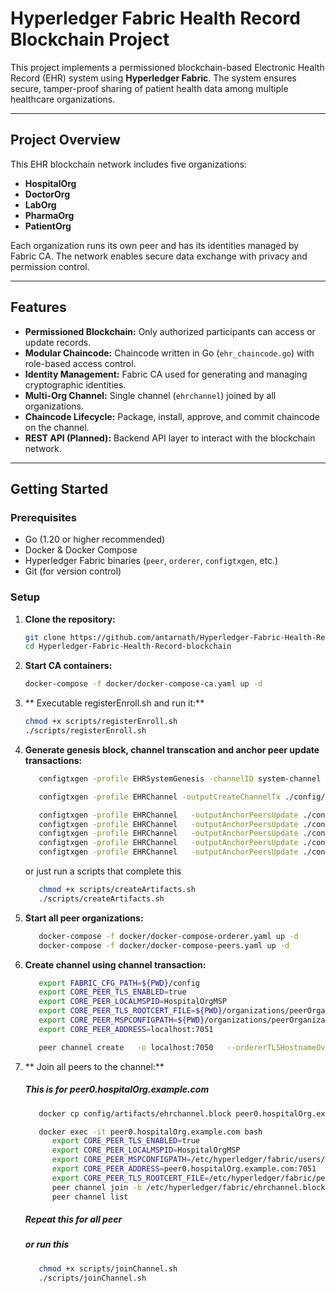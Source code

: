 # Hyperledger Fabric Health Record Blockchain Project

This project implements a permissioned blockchain-based Electronic Health Record (EHR) system using **Hyperledger Fabric**. The system ensures secure, tamper-proof sharing of patient health data among multiple healthcare organizations.

---

## Project Overview

This EHR blockchain network includes five organizations:

- **HospitalOrg**
- **DoctorOrg**
- **LabOrg**
- **PharmaOrg**
- **PatientOrg**

Each organization runs its own peer and has its identities managed by Fabric CA. The network enables secure data exchange with privacy and permission control.

---

## Features

- **Permissioned Blockchain:** Only authorized participants can access or update records.
- **Modular Chaincode:** Chaincode written in Go (`ehr_chaincode.go`) with role-based access control.
- **Identity Management:** Fabric CA used for generating and managing cryptographic identities.
- **Multi-Org Channel:** Single channel (`ehrchannel`) joined by all organizations.
- **Chaincode Lifecycle:** Package, install, approve, and commit chaincode on the channel.
- **REST API (Planned):** Backend API layer to interact with the blockchain network.

---

## Getting Started

### Prerequisites

- Go (1.20 or higher recommended)
- Docker & Docker Compose
- Hyperledger Fabric binaries (`peer`, `orderer`, `configtxgen`, etc.)
- Git (for version control)

### Setup

1. **Clone the repository:**

   ```bash
   git clone https://github.com/antarnath/Hyperledger-Fabric-Health-Record-blockchain.git
   cd Hyperledger-Fabric-Health-Record-blockchain
   ```
2. **Start CA containers:**
   ```bash
   docker-compose -f docker/docker-compose-ca.yaml up -d
   ```
3. ** Executable registerEnroll.sh and run it:**
   ```bash
   chmod +x scripts/registerEnroll.sh
   ./scripts/registerEnroll.sh
   ```
4. **Generate genesis block, channel transcation and anchor peer update transactions:**
   ```bash
      configtxgen -profile EHRSystemGenesis -channelID system-channel -outputBlock config/artifacts/genesis.block
   
      configtxgen -profile EHRChannel -outputCreateChannelTx ./config/artifacts/channel.tx -channelID ehrchannel

      configtxgen -profile EHRChannel   -outputAnchorPeersUpdate ./config/artifacts/HospitalOrgMSPanchors.tx   -channelID ehrchannel   -asOrg HospitalOrgMSP  
      configtxgen -profile EHRChannel   -outputAnchorPeersUpdate ./config/artifacts/DoctorOrgMSPanchors.tx   -channelID ehrchannel   -asOrg DoctorOrgMSP
      configtxgen -profile EHRChannel   -outputAnchorPeersUpdate ./config/artifacts/LabOrgMSPanchors.tx  -channelID ehrchannel   -asOrg LabOrgMSP
      configtxgen -profile EHRChannel   -outputAnchorPeersUpdate ./config/artifacts/PharmaOrgMSPanchors.tx   -channelID ehrchannel   -asOrg PharmaOrgMSP
      configtxgen -profile EHRChannel   -outputAnchorPeersUpdate ./config/artifacts/PatientOrgMSPanchors.tx   -channelID ehrchannel   -asOrg PatientOrgMSP
   ```
   or just run a scripts that complete this
   ```bash
      chmod +x scripts/createArtifacts.sh
      ./scripts/createArtifacts.sh
   ```
5. **Start all peer organizations:**
   ```bash
      docker-compose -f docker/docker-compose-orderer.yaml up -d
      docker-compose -f docker/docker-compose-peers.yaml up -d
   ```
6. **Create channel using channel transaction:**
   ```bash
      export FABRIC_CFG_PATH=${PWD}/config
      export CORE_PEER_TLS_ENABLED=true
      export CORE_PEER_LOCALMSPID=HospitalOrgMSP
      export CORE_PEER_TLS_ROOTCERT_FILE=${PWD}/organizations/peerOrganizations/hospitalOrg.example.com/peers/peer0.hospitalOrg.example.com/tls/ca.crt
      export CORE_PEER_MSPCONFIGPATH=${PWD}/organizations/peerOrganizations/hospitalOrg.example.com/users/Admin@hospitalOrg.example.com/msp
      export CORE_PEER_ADDRESS=localhost:7051

      peer channel create   -o localhost:7050   --ordererTLSHostnameOverride orderer.example.com   -c ehrchannel   --tls   --cafile ${PWD}/organizations/ordererOrganizations/example.com/orderers/orderer.example.com/tls/ca.crt   -f ${PWD}/config/artifacts/channel.tx   --outputBlock ${PWD}/config/artifacts/ehrchannel.block
   ```

7. ** Join all peers to the channel:**
   ##### This is for peer0.hospitalOrg.example.com
   ```bash
      docker cp config/artifacts/ehrchannel.block peer0.hospitalOrg.example.com:/etc/hyperledger/fabric/ehrchannel.block

      docker exec -it peer0.hospitalOrg.example.com bash
         export CORE_PEER_TLS_ENABLED=true
         export CORE_PEER_LOCALMSPID=HospitalOrgMSP
         export CORE_PEER_MSPCONFIGPATH=/etc/hyperledger/fabric/users/Admin@hospitalOrg.example.com/msp
         export CORE_PEER_ADDRESS=peer0.hospitalOrg.example.com:7051
         export CORE_PEER_TLS_ROOTCERT_FILE=/etc/hyperledger/fabric/peers/peer0.hospitalOrg.example.com/tls/ca.crt
         peer channel join -b /etc/hyperledger/fabric/ehrchannel.block
         peer channel list
   ```
   ##### Repeat this for all peer
   ##### or run this 
   ```bash
      chmod +x scripts/joinChannel.sh
      ./scripts/joinChannel.sh
   ```
